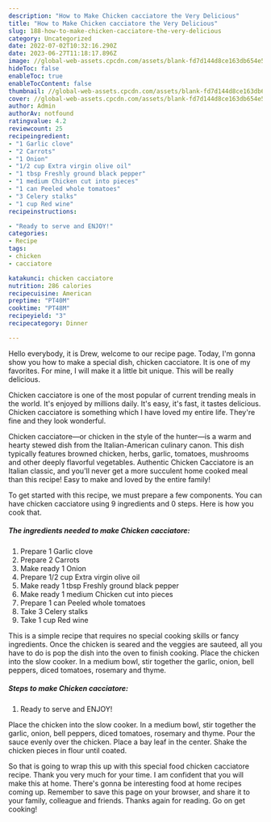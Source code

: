 ```yaml
---
description: "How to Make Chicken cacciatore the Very Delicious"
title: "How to Make Chicken cacciatore the Very Delicious"
slug: 188-how-to-make-chicken-cacciatore-the-very-delicious
category: Uncategorized
date: 2022-07-02T10:32:16.290Z
date: 2023-06-27T11:18:17.896Z
image: //global-web-assets.cpcdn.com/assets/blank-fd7d144d8ce163db654e5a02c40b08a2775adb7897d16e4062681dc7e1b2800f.png
hideToc: false
enableToc: true
enableTocContent: false
thumbnail: //global-web-assets.cpcdn.com/assets/blank-fd7d144d8ce163db654e5a02c40b08a2775adb7897d16e4062681dc7e1b2800f.png
cover: //global-web-assets.cpcdn.com/assets/blank-fd7d144d8ce163db654e5a02c40b08a2775adb7897d16e4062681dc7e1b2800f.png
author: Admin
authorAv: notfound
ratingvalue: 4.2
reviewcount: 25
recipeingredient:
- "1 Garlic clove"
- "2 Carrots"
- "1 Onion"
- "1/2 cup Extra virgin olive oil"
- "1 tbsp Freshly ground black pepper"
- "1 medium Chicken cut into pieces"
- "1 can Peeled whole tomatoes"
- "3 Celery stalks"
- "1 cup Red wine"
recipeinstructions:

- "Ready to serve and ENJOY!"
categories:
- Recipe
tags:
- chicken
- cacciatore

katakunci: chicken cacciatore 
nutrition: 286 calories
recipecuisine: American
preptime: "PT40M"
cooktime: "PT48M"
recipeyield: "3"
recipecategory: Dinner

---
```



Hello everybody, it is Drew, welcome to our recipe page. Today, I'm gonna show you how to make a special dish, chicken cacciatore. It is one of my favorites. For mine, I will make it a little bit unique. This will be really delicious.

Chicken cacciatore is one of the most popular of current trending meals in the world. It's enjoyed by millions daily. It's easy, it's fast, it tastes delicious. Chicken cacciatore is something which I have loved my entire life. They're fine and they look wonderful.

Chicken cacciatore—or chicken in the style of the hunter—is a warm and hearty stewed dish from the Italian-American culinary canon. This dish typically features browned chicken, herbs, garlic, tomatoes, mushrooms and other deeply flavorful vegetables. Authentic Chicken Cacciatore is an Italian classic, and you&#39;ll never get a more succulent home cooked meal than this recipe! Easy to make and loved by the entire family!


To get started with this recipe, we must prepare a few components. You can have chicken cacciatore using 9 ingredients and 0 steps. Here is how you cook that.

<!--inarticleads1-->

##### The ingredients needed to make Chicken cacciatore:

1. Prepare 1 Garlic clove
1. Prepare 2 Carrots
1. Make ready 1 Onion
1. Prepare 1/2 cup Extra virgin olive oil
1. Make ready 1 tbsp Freshly ground black pepper
1. Make ready 1 medium Chicken cut into pieces
1. Prepare 1 can Peeled whole tomatoes
1. Take 3 Celery stalks
1. Take 1 cup Red wine


This is a simple recipe that requires no special cooking skills or fancy ingredients. Once the chicken is seared and the veggies are sauteed, all you have to do is pop the dish into the oven to finish cooking. Place the chicken into the slow cooker. In a medium bowl, stir together the garlic, onion, bell peppers, diced tomatoes, rosemary and thyme. 

<!--inarticleads2-->

##### Steps to make Chicken cacciatore:


1. Ready to serve and ENJOY!

Place the chicken into the slow cooker. In a medium bowl, stir together the garlic, onion, bell peppers, diced tomatoes, rosemary and thyme. Pour the sauce evenly over the chicken. Place a bay leaf in the center. Shake the chicken pieces in flour until coated. 

So that is going to wrap this up with this special food chicken cacciatore recipe. Thank you very much for your time. I am confident that you will make this at home. There's gonna be interesting food at home recipes coming up. Remember to save this page on your browser, and share it to your family, colleague and friends. Thanks again for reading. Go on get cooking!
